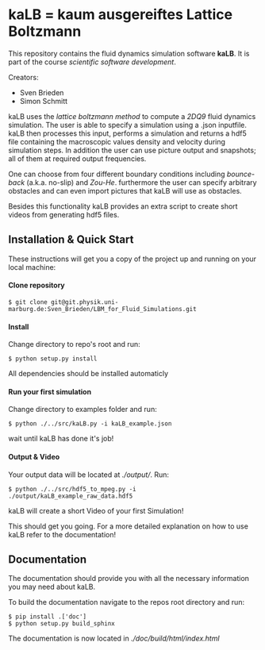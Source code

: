 # kaLB = kaum ausgereiftes Lattice Boltzmann

This repository contains the fluid dynamics simulation software **kaLB**.
It is part of the course *scientific software development*.

Creators:
* Sven Brieden
* Simon Schmitt

kaLB uses the *lattice boltzmann method* to compute a *2DQ9* fluid dynamics simulation.
The user is able to specify a simulation using a .json inputfile.
kaLB then processes this input, performs a simulation and returns a hdf5 file
containing the macroscopic values density and velocity during simulation steps.
In addition the user can use picture output and snapshots;
all of them at required output frequencies.

One can choose from four different boundary conditions
including *bounce-back* (a.k.a. no-slip) and *Zou-He*.
furthermore the user can specify arbitrary obstacles
and can even import pictures that kaLB will use as obstacles.

Besides this functionality kaLB provides an extra script
to create short videos from generating hdf5 files.

## Installation & Quick Start

These instructions will get you a copy of the project
up and running on your local machine:

#### Clone repository

	$ git clone git@git.physik.uni-marburg.de:Sven_Brieden/LBM_for_Fluid_Simulations.git

#### Install

Change directory to repo's root and run:

	$ python setup.py install

All dependencies should be installed automaticly

#### Run your first simulation

Change directory to examples folder and run:

	$ python ./../src/kaLB.py -i kaLB_example.json

wait until kaLB has done it's job!

#### Output & Video

Your output data will be located at *./output/*. Run:

	$ python ./../src/hdf5_to_mpeg.py -i ./output/kaLB_example_raw_data.hdf5
        
kaLB will create a short Video of your first Simulation!

This should get you going.
For a more detailed explanation on how to use kaLB refer to the documentation!

## Documentation

The documentation should provide you with all the necessary information you may need about kaLB.

To build the documentation navigate to the repos root directory and run:

    $ pip install .['doc']
    $ python setup.py build_sphinx

The documentation is now located in *./doc/build/html/index.html*
